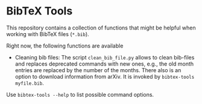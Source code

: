 # BibTeX Tools

This repository contains a collection of functions that might be helpful when
working with BibTeX files (`*.bib`).

Right now, the following functions are available

* Cleaning bib files: The script `clean_bib_file.py` allows to clean bib-files
  and replaces deprecated commands with new ones, e.g., the old month entries
  are replaced by the number of the months.
  There also is an option to download information from arXiv.
  It is invoked by `bibtex-tools myfile.bib`.

Use `bibtex-tools --help` to list possible command options.

